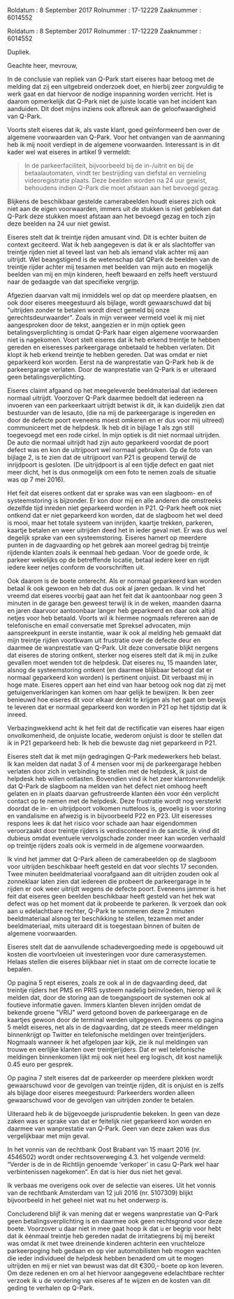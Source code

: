 Roldatum : 8 September 2017
Rolnummer : 17-12229
Zaaknummer : 6014552

Roldatum : 8 September 2017 Rolnummer : 17-12229 Zaaknummer : 6014552

Dupliek.

Geachte heer, mevrouw,

In de conclusie van repliek van Q-Park start eiseres haar betoog met de melding dat zij een uitgebreid onderzoek doet, en hierbij zeer zorgvuldig te werk gaat en dat hiervoor de nodige inspanning worden verricht. Het is daarom opmerkelijk dat Q-Park niet de juiste locatie van het incident kan aanduiden. Dit doet mijns inziens ook afbreuk aan de geloofwaardigheid van Q-Park.

Voorts stelt eiseres dat ik, als vaste klant, goed geïnformeerd ben over de algemene voorwaarden van Q-Park. Voor het ontvangen van de aanmaning heb ik mij nooit verdiept in de algemene voorwaarden. Interessant is in dit kader wel wat eiseres in artikel 9 vermeldt:

> In de parkeerfaciliteit, bijvoorbeeld bij de in-/uitrit en bij de betaalautomaten, vindt ter bestrijding van diefstal en vernieling videoregistratie plaats. Deze beelden worden na 24 uur gewist, behoudens indien Q-Park die moet afstaan aan het bevoegd gezag. 
 

Blijkens de beschikbaar gestelde camerabeelden houdt eiseres zich ook niet aan de eigen voorwaarden, immers uit de stukken is niet gebleken dat Q-Park deze stukken moest afstaan aan het bevoegd gezag en toch zijn deze beelden na 24 uur niet gewist.

Eiseres stelt dat ik treintje rijden amusant vind. Dit is echter  buiten de context geciteerd. Wat ik heb aangegeven is dat ik er als slachtoffer van treintje rijden niet al teveel last van heb als iemand vlak achter mij aan uitrijdt. Wel beangstigend is de wetenschap dat QPark de beelden van de treintje rijder achter mij tesamen met beelden van mijn auto en mogelijk beelden van mij en mijn kinderen, heeft bewaard en zelfs heeft verstuurd naar de gedaagde van dat specifieke vergrijp.

Afgezien daarvan valt mij inmiddels wel op dat op meerdere plaatsen, en ook door eiseres meegestuurd als bijlage, wordt gewaarschuwd dat bij "uitrijden zonder te betalen wordt direct gemeld bij onze gerechtsdeurwaarder". Zoals in mijn verweer vermeld voel ik mij niet aangesproken door de tekst, aangezien er in mijn optiek geen betalingsverplichting is omdat Q-Park haar eigen algemene voorwaarden niet is nagekomen. Voort stelt eiseres dat ik heb erkend treintje te hebben gereden en eiseresses parkeergarage onbetaald te hebben verlaten. Dit klopt ik heb erkend treintje te hebben gereden. Dat was omdat er niet geparkeerd kon worden. Eerst na de wanprestatie van Q-Park heb ik de parkeergarage verlaten. Door de wanprestatie van Q-Park is er uiteraard geen betalingsverplichting.

Eiseres claimt afgaand op het meegeleverde beeldmateriaal dat iedereen normaal uitrijdt. Voorzover Q-Park daarmee bedoelt dat iedereen na invoeren van een  parkeerkaart uitrijdt betwist ik dit, ik kan duidelijk zien dat bestuurder van de lesauto, (die na mij de parkeergarage is ingereden en door de defecte poort eveneens moest omkeren en er dus voor mij uitreed) communiceert met de helpdesk. Ik heb dit in bijlage 1 als zgn still toegevoegd met een rode cirkel. In mijn optiek is dit niet normaal uitrijden. De auto die normaal uitrijdt had zijn auto geparkeerd voordat de poort defect was en kon de uitrijpoort wel normaal gebruiken. Op de foto van bijlage 2, is te zien dat de uitrijpoort van P21 is geopend  terwijl de inrijdpoort is gesloten. (De uitrijdpoort is al een tijdje defect en gaat niet meer dicht, het is dus onmogelijk om een foto te nemen zoals de situatie was op 7 mei 2016).

Het feit dat eiseres ontkent dat er sprake was van een slagboom- en of systeemstoring is bijzonder. Er kon door mij en alle anderen die omstreeks dezelfde tijd inreden niet geparkeerd worden in P21. Q-Park heeft ook niet ontkend dat er niet geparkeerd kon worden, dat de slagboom het wel deed is mooi, maar het totale systeem van inrijden, kaartje trekken, parkeren, kaartje betalen en weer uitrijden deed het in ieder geval niet. Er was dus wel degelijk sprake van een systeemstoring. Eiseres hamert op meerdere punten in de dagvaarding op het gebrek aan moreel gedrag bij treintje rijdende klanten zoals ik eenmaal heb gedaan. Voor de goede orde, ik parkeer wekelijks op de betreffende locatie, betaal iedere keer en rijdt iedere keer netjes conform de voorschriften uit.

Ook daarom is de boete onterecht. Als er normaal geparkeerd kan worden betaal ik ook gewoon en heb dat dus ook al jaren gedaan. Ik vind het vreemd dat eiseres voorbij gaat aan het feit dat ik aantoonbaar nog geen 3 minuten in de garage ben geweest terwijl ik in de weken, maanden daarna en jaren daarvoor aantoonbaar langer heb geparkeerd en daar ook altijd netjes voor heb betaald. Voorts wil ik hiermee nogmaals refereren aan de telefonische en email conversatie met Spreksel advocaten, mijn aanspreekpunt in eerste instantie, waar ik ook al melding heb gemaakt dat mijn treintje rijden voortkwam uit frustratie over de defecte deur en daarmee de wanprestatie van Q-Park.  Uit deze conversatie blijkt nergens dat eiseres de storing ontkent, sterker nog eiseres stelt dat ik mij in zulke gevallen moet wenden tot de helpdesk. Dat eiseres nu, 15 maanden later, alsnog de systeemstoring ontkent (en daarmee blijkbaar betoogt dat er normaal geparkeerd kon worden) is pertinent onjuist. Dit verbaast mij in hoge mate. Eiseres oppert aan het eind van haar betoog ook nog dat zij met getuigenverklaringen kan komen om haar gelijk te bewijzen. Ik ben zeer benieuwd hoe eiseres dit voor elkaar denkt te krijgen als het gaat om bewijs te leveren dat er normaal geparkeerd kon worden in P21 op het tijdstip dat ik inreed.

Verbazingwekkend acht ik het feit dat de rectificatie van eiseres haar eigen onvolkomenheid, de onjuiste locatie, wederom onjuist is door te stellen dat ik in P21 geparkeerd heb: Ik heb die bewuste dag niet geparkeerd in P21.

Eiseres stelt dat ik met mijn gedragingen Q-Park medewerkers heb belast. Ik kan melden dat nadat 3 of 4 mensen voor mij de parkeergarage hebben verlaten door zich in verbinding te stellen met de helpdesk, ik juist de helpdesk heb willen ontlasten. Bovendien vind ik het zeer klantonvriendelijk dat Q-Park de slagboom na melden van het defect niet omhoog heeft gelaten en in plaats daarvan gefrustreerde klanten één voor één verplicht contact op te nemen met de helpdesk. Deze frustratie wordt nog versterkt doordat de in- en uitrijdpoort volkomen nutteloos is, gevoelig is voor storing en vandalisme en afwezig is in bijvoorbeeld P22 en P23. Uit eiseresses respons lees ik dat het risico voor schade aan haar eigendommen veroorzaakt door treintje rijders is verdisconteerd in de sanctie, ik vind dit dubieus omdat eventuele vervolgschade zonder meer kan worden verhaald op treintje rijders zoals ook is vermeld in de algemene voorwaarden. 

Ik vind het jammer dat Q-Park alleen de camerabeelden op de slagboom voor uitrijden beschikbaar heeft gesteld en dat voor slechts 17 seconden. Twee minuten beeldmateriaal voorafgaand aan dit uitrijden zouden ook al zonneklaar laten zien dat iedereen die probeert de parkeergarage in te rijden er ook weer uitrijdt wegens de defecte poort. Eveneens jammer is het feit dat eiseres geen beelden beschikbaar heeft gesteld van het hek wat defect was op het moment dat ik probeerde te parkeren. Ik verzoek dan ook aan u edelachtbare rechter, Q-Park te sommeren deze 2 minuten beeldmateriaal alsnog ter beschikking te stellen, tezamen met ander beeldmateriaal, mits uiteraard dit is toegestaan binnen of buiten de algemene voorwaarden.

Eiseres stelt dat de aanvullende schadevergoeding mede is opgebouwd uit kosten die voortvloeien uit investeringen voor dure camerasystemen. Helaas stellen die eiseres blijkbaar niet in staat om de correcte locatie te bepalen.

Op pagina 5 rept eiseres, zoals ze ook al in de dagvaarding deed, dat treintje rijders het PMS en PRIS systeem nadelig beïnvloeden, hierop wil ik melden dat, door de storing aan de toegangspoort de systemen ook al foutieve informatie gaven. Immers klanten bleven inrijden omdat de bekende groene "VRIJ" werd getoond boven de parkeergarage en de kaartjes gewoon door de terminal werden uitgegeven. Eveneens op pagina 5 meldt eiseres, net als in de dagvaarding, dat ze steeds meer meldingen binnenkrijgt op Twitter en telefonische meldingen over treintjerijders. Nogmaals wanneer ik het afgelopen jaar kijk, zie ik nul meldingen van trouwe en eerlijke klanten over treintjerijders. Dat er wel telefonische meldingen binnenkomen lijkt mij ook niet heel erg logisch, dit kost namelijk 0.45 euro per gesprek.

Op pagina 7 stelt eiseres dat de parkeerder op meerdere plekken wordt gewaarschuwd voor de gevolgen van treintje rijden, dit is onjuist en is zelfs als bijlage door eiseres meegestuurd: Parkeerders worden alleen gewaarschuwd voor de gevolgen van uitrijden zonder te betalen.

Uiteraard heb ik de bijgevoegde jurisprudentie bekeken. In geen van deze zaken was er sprake van dat er feitelijk niet geparkeerd kon worden en daarmee van wanprestatie van Q-Park. Geen van deze zaken was dus vergelijkbaar met mijn geval.

In het vonnis van de rechtbank Oost Brabant van 15 maart 2016 (nr. 4546502) wordt onder rechtsoverweging 4.3. het volgende vermeld: “Verder is de in de Richtlijn genoemde ‘verkoper’ in casu Q-Park wel haar verbintenissen nagekomen”. En dat is hier dus niet het geval.   

Ik verbaas me overigens ook over de selectie van eiseres. Uit het vonnis van de rechtbank Amsterdam van 12 juli 2016 (nr. 5107309) blijkt bijvoorbeeld in het geheel niet wat nu het onderwerp is.

Concluderend blijf ik van mening dat er wegens wanprestatie van Q-Park geen betalingsverplichting is en daarmee ook geen rechtsgrond voor deze boete. Voorzover u daar niet in mee gaat hoop ik dat u er begrip voor hebt dat ik éénmaal treintje heb gereden nadat de irritatiegrens bij mij bereikt was omdat ik met twee dreinende kinderen achterin een vruchteloze parkeerpoging heb gedaan en op vier automobilisten heb mogen wachten die ieder individueel de helpdesk hebben benaderd om uit te mogen uitrijden en mij er niet van bewust was dat dit €300,- boete op kon leveren. Om deze redenen en om al het hiervoor aangegevene edelachtbare rechter verzoek ik u de vordering van eiseres af te wijzen en de kosten van dit geding te verhalen op Q-Park.

